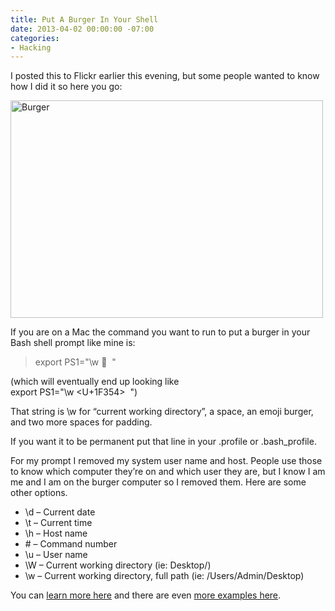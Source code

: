 ```yaml
---
title: Put A Burger In Your Shell
date: 2013-04-02 00:00:00 -07:00
categories:
- Hacking
---
```


<p>I posted this to Flickr earlier this evening, but some people wanted to know how I did it so here you go:</p>

<p><a href="http://www.flickr.com/photos/torrez/8613382541/" title="Burger by torrez, on Flickr"><img src="http://farm9.staticflickr.com/8125/8613382541_48fa08aaea_b.jpg" width="500" height="348" alt="Burger"></a></p>

<p>If you are on a Mac the command you want to run to put a burger in your Bash shell prompt like mine is:</p>

<blockquote>
export PS1="\w 🍔&nbsp;&nbsp;"
</blockquote>

<p>(which will eventually end up looking like<br>
export PS1="\w &lt;U+1F354&gt;&nbsp;&nbsp;")</p>

<p>That string is \w for “current working directory”, a space, an emoji burger, and two more spaces for padding.</p>

<p>If you want it to be permanent put that line in your .profile or .bash_profile.</p>

<p>For my prompt I removed my system user name and host. People use those to know which computer they’re on and which user they are, but I know I am me and I am on the burger computer so I removed them. Here are some other options.</p>

<ul>
<li>\d – Current date</li>
<li>\t – Current time</li>
<li>\h – Host name</li>
<li># – Command number</li>
<li>\u – User name</li>
<li>\W – Current working directory (ie: Desktop/)</li>
<li>\w – Current working directory, full path (ie: /Users/Admin/Desktop)</li>
</ul>

<p>You can <a href="http://osxdaily.com/2006/12/11/how-to-customize-your-terminal-prompt/">learn more here</a> and there are even <a href="http://beckism.com/2009/02/better_bash_prompt/">more examples here</a>.</p>
